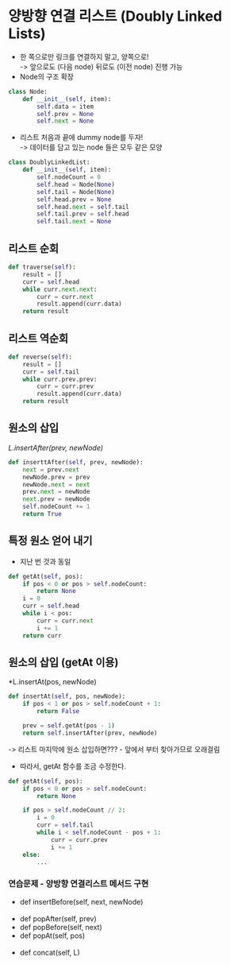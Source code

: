 # 양방향 연결 리스트 (Doubly Linked Lists)
- 한 쪽으로만 링크를 연결하지 말고, 양쪽으로!<br>
-> 앞으로도 (다음 node) 뒤로도 (이전 node) 진행 가능
- Node의 구조 확장<br>
```python
class Node:
    def __init__(self, item):
        self.data = item
        self.prev = None
        self.next = None
```

- 리스트 처음과 끝에 dummy node를 두자!<br>
-> 데이터를 담고 있는 node 들은 모두 같은 모양

```python
class DoublyLinkedList:
    def __init__(self, item):
        self.nodeCount = 0
        self.head = Node(None)
        self.tail = Node(None)
        self.head.prev = None
        self.head.next = self.tail
        self.tail.prev = self.head
        self.tail.next = None
```

## 리스트 순회
```python
def traverse(self):
    result = []
    curr = self.head
    while curr.next.next:
        curr = curr.next
        result.append(curr.data)
    return result
```

## 리스트 역순회
```python
def reverse(self):
    result = []
    curr = self.tail
    while curr.prev.prev:
        curr = curr.prev
        result.append(curr.data)
    return result
```

## 원소의 삽입
*L.insertAfter(prev, newNode)*
```python
def inserttAfter(self, prev, newNode):
    next = prev.next
    newNode.prev = prev
    newNode.next = next
    prev.next = newNode
    next.prev = newNode
    self.nodeCount += 1
    return True
```

## 특정 원소 얻어 내기
- 지난 번 것과 동일
```python
def getAt(self, pos):
    if pos < 0 or pos > self.nodeCount:
        return None
    i = 0
    curr = self.head
    while i < pos:
        curr = curr.next
        i += 1
    return curr
```

## 원소의 삽입 (getAt 이용)
*L.insertAt(pos, newNode)
```python
def insertAt(self, pos, newNode):
    if pos < 1 or pos > self.nodeCount + 1:
        return False

    prev = self.getAt(pos - 1)
    return self.insertAfter(prev, newNode)
```
-> 리스트 마지막에 원소 삽입하면??? - 앞에서 부터 찾아가므로 오래걸림<br>
- 따라서, getAt 함수를 조금 수정한다.
```python
def getAt(self, pos):
    if pos < 0 or pos > self.nodeCount:
        return None

    if pos > self.nodeCount // 2:
        i = 0
        curr = self.tail
        while i < self.nodeCount - pos + 1:
            curr = curr.prev
            i += 1
    else:
        ...
```

### 연습문제 - 양방향 연결리스트 메서드 구현
- def insertBefore(self, next, newNode)<br><br>
- def popAfter(self, prev)
- def popBefore(self, next)
- def popAt(self, pos)<br><br>
- def concat(self, L)